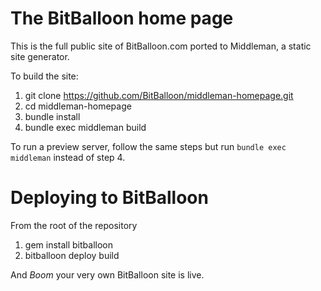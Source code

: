 # The BitBalloon home page

This is the full public site of BitBalloon.com ported to Middleman, a static site generator.

To build the site:

1. git clone https://github.com/BitBalloon/middleman-homepage.git
2. cd middleman-homepage
3. bundle install
4. bundle exec middleman build

To run a preview server, follow the same steps but run `bundle exec middleman` instead of step 4.

# Deploying to BitBalloon

From the root of the repository

1. gem install bitballoon
2. bitballoon deploy build

And *Boom* your very own BitBalloon site is live.
